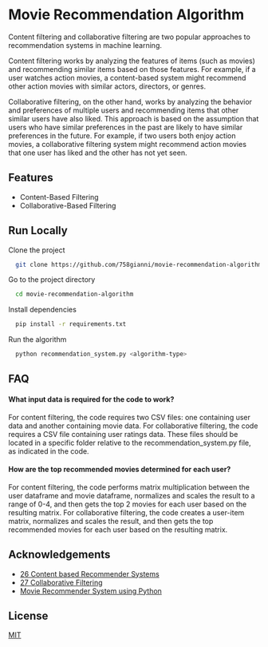 # Movie Recommendation Algorithm

Content filtering and collaborative filtering are two popular approaches to recommendation systems in machine learning.

Content filtering works by analyzing the features of items (such as movies) and recommending similar items based on those features. For example, if a user watches action movies, a content-based system might recommend other action movies with similar actors, directors, or genres.

Collaborative filtering, on the other hand, works by analyzing the behavior and preferences of multiple users and recommending items that other similar users have also liked. This approach is based on the assumption that users who have similar preferences in the past are likely to have similar preferences in the future. For example, if two users both enjoy action movies, a collaborative filtering system might recommend action movies that one user has liked and the other has not yet seen.

## Features

-   Content-Based Filtering
-   Collaborative-Based Filtering

## Run Locally

Clone the project

```bash
  git clone https://github.com/758gianni/movie-recommendation-algorithm
```

Go to the project directory

```bash
  cd movie-recommendation-algorithm
```

Install dependencies

```bash
  pip install -r requirements.txt
```

Run the algorithm

```bash
  python recommendation_system.py <algorithm-type>
```

## FAQ

#### What input data is required for the code to work?

For content filtering, the code requires two CSV files: one containing user data and another containing movie data. For collaborative filtering, the code requires a CSV file containing user ratings data. These files should be located in a specific folder relative to the recommendation_system.py file, as indicated in the code.

#### How are the top recommended movies determined for each user?

For content filtering, the code performs matrix multiplication between the user dataframe and movie dataframe, normalizes and scales the result to a range of 0-4, and then gets the top 2 movies for each user based on the resulting matrix. For collaborative filtering, the code creates a user-item matrix, normalizes and scales the result, and then gets the top recommended movies for each user based on the resulting matrix.

## Acknowledgements

-   [26 Content based Recommender Systems](https://youtu.be/YMZmLx-AUvY)
-   [27 Collaborative Filtering](https://youtu.be/3oCtj29XeYY)
-   [Movie Recommender System using Python](https://youtu.be/R64Lh1Qwl_0)

## License

[MIT](https://choosealicense.com/licenses/mit/)
